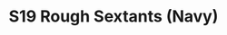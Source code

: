 ---
title: S19 Rough Sextants (Navy)
permalink: "/teams/navy-2"
members:
- Michael Andrews
- Aaron Beck
- Trevan Biddulph
- Tucker Biffer
- Nick Christiansen
- Sam Edwards
- Michael Hess
- Tom Loughran
- James Roll (Captain)
- Tony Stewart (QB)
- Nick Ward
- Rob Wildeman
- Antwon Chavis
teamid: 7035
name: S19 Rough Sextants
color: Navy
division: ''
---